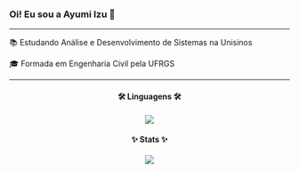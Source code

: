 <h3 align="left">Oi! Eu sou a Ayumi Izu 👋 </h3>

<hr/>
<p>📚 Estudando Análise e Desenvolvimento de Sistemas na Unisinos</p>
<p>🎓 Formada em Engenharia Civil pela UFRGS</p>
<div>
<!--
- 🔭 I’m currently working on ...
- 🌱 I’m currently learning ...
- 👯 I’m looking to collaborate on ...
- 🤔 I’m looking for help with ...
- 💬 Ask me about ...
- 📫 How to reach me: ...
- 😄 Pronouns: ...
- ⚡ Fun fact: ...
-->
</div>
<hr/>
<div align=center>
  <h4>🛠️ Linguagens 🛠️</h4>
  <p><a href="https://skillicons.dev"><img src="https://skillicons.dev/icons?i=py,java,js,html,css,bootstrap,ts"/></a></p></div>

<div align=center>
  <h4>✨ Stats ✨</h4>
  <img src=https://github-readme-stats.vercel.app/api/top-langs/?username=ayuizu&hide=HTML&langs_count=8&layout=compact&theme=react&border_radius=10&size_weight=0.5&count_weight=0.5&exclude_repo=github-readme-stats>
</div>

